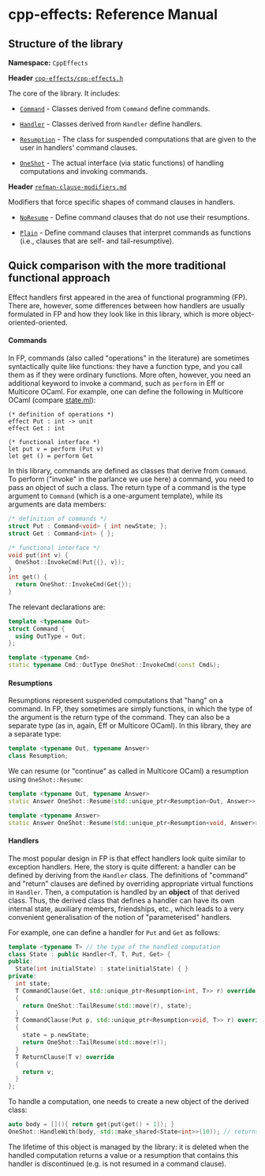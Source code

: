 # cpp-effects: Reference Manual

## Structure of the library

**Namespace:** `CppEffects`

**Header** [`cpp-effects/cpp-effects.h`](refman-cpp-effects.md)

The core of the library. It includes:

- [`Command`](refman-cpp-effects.md#class-command) - Classes derived from `Command` define commands.

- [`Handler`](refman-cpp-effects.md#class-handler) - Classes derived from `Handler` define handlers.

- [`Resumption`](refman-cpp-effects.md#classes-resumptionbase-and-resumption) - The class for suspended computations that are given to the user in handlers' command clauses.

- [`OneShot`](refman-cpp-effects.md#class-oneshot) - The actual interface (via static functions) of handling computations and invoking commands.

**Header** [`refman-clause-modifiers.md`](refman-clause-modifiers.md)

Modifiers that force specific shapes of command clauses in handlers.

- [`NoResume`](refman-clause-modifiers.md#noresume-modifier) - Define command clauses that do not use their resumptions.

- [`Plain`](refman-clause-modifiers.md#plain-modifier) - Define command clauses that interpret commands as functions (i.e., clauses that are self- and tail-resumptive).

## Quick comparison with the more traditional functional approach

Effect handlers first appeared in the area of functional programming (FP). There are, however, some differences between how handlers are usually formulated in FP and how they look like in this library, which is more object-oriented-oriented.

#### Commands

In FP, commands (also called "operations" in the literature) are sometimes syntactically quite like functions: they have a function type, and you call them as if they were ordinary functions. More often, however, you need an additional keyword to invoke a command, such as `perform` in Eff or Multicore OCaml. For example, one can define the following in Multicore OCaml (compare [state.ml](https://github.com/ocaml-multicore/effects-examples/blob/master/state.ml)):

```
(* definition of operations *)
effect Put : int -> unit
effect Get : int

(* functional interface *)
let put v = perform (Put v)
let get () = perform Get
```

In this library, commands are defined as classes that derive from `Command`. To perform ("invoke" in the parlance we use here) a command, you need to pass an object of such a class. The return type of a command is the type argument to `Command` (which is a one-argument template), while its arguments are data members:

```cpp
/* definition of commands */
struct Put : Command<void> { int newState; };
struct Get : Command<int> { };

/* functional interface */
void put(int v) {
  OneShot::InvokeCmd(Put{{}, v});
}
int get() {
  return OneShot::InvokeCmd(Get{});
}
```

The relevant declarations are:

```cpp
template <typename Out>
struct Command {
  using OutType = Out;
};

template <typename Cmd>
static typename Cmd::OutType OneShot::InvokeCmd(const Cmd&);
```

#### Resumptions

Resumptions represent suspended computations that "hang" on a command. In FP, they sometimes are simply functions, in which the type of the argument is the return type of the command. They can also be a separate type (as in, again, Eff or Multicore OCaml). In this library, they are a separate type:

```cpp
template <typename Out, typename Answer>
class Resumption;
```

We can resume (or "continue" as called in Multicore OCaml) a resumption using `OneShot::Resume`:

```cpp
template <typename Out, typename Answer>
static Answer OneShot::Resume(std::unique_ptr<Resumption<Out, Answer>> r, Out cmdResult);

template <typename Answer>
static Answer OneShot::Resume(std::unique_ptr<Resumption<void, Answer>> r);
```

#### Handlers

The most popular design in FP is that effect handlers look quite similar to exception handlers. Here, the story is quite different: a handler can be defined by deriving from the `Handler` class. The definitions of "command" and "return" clauses are defined by overriding appropriate virtual functions in `Handler`. Then, a computation is handled by an **object** of that derived class. Thus, the derived class that defines a handler can have its own internal state, auxiliary members, friendships, etc., which leads to a very convenient generalisation of the notion of "parameterised" handlers.

For example, one can define a handler for `Put` and `Get` as follows:

```cpp
template <typename T> // the type of the handled computation
class State : public Handler<T, T, Put, Get> {
public:
  State(int initialState) : state(initialState) { }
private:
  int state;
  T CommandClause(Get, std::unique_ptr<Resumption<int, T>> r) override
  {
    return OneShot::TailResume(std::move(r), state);
  }
  T CommandClause(Put p, std::unique_ptr<Resumption<void, T>> r) override
  {
    state = p.newState;
    return OneShot::TailResume(std::move(r));
  }
  T ReturnClause(T v) override
  {
    return v;
  }
};
```

To handle a computation, one needs to create a new object of the derived class:

```cpp
auto body = [](){ return get(put(get() + 1)); } 
OneShot::HandleWith(body, std::make_shared<State<int>>(10)); // returns 11
```

The lifetime of this object is managed by the library: it is deleted when the handled computation returns a value or a resumption that contains this handler is discontinued (e.g. is not resumed in a command clause).
